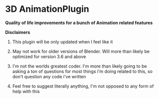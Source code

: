 # 3D AnimationPlugin
**Quality of life improvements for a bunch of Animation related features**

**Disclaimers** 

1. This plugin will be only updated when I feel like it

2. May not work for older versions of Blender. Will more than likely be optimized for version 3.6 and above

3. I'm not the worlds greatest coder. I'm more than likely going to be asking a ton of questions for most things i'm doing related to this, so don't question any code i've written

4. Feel free to suggest literally anything, I'm not opposed to any form of help with this
